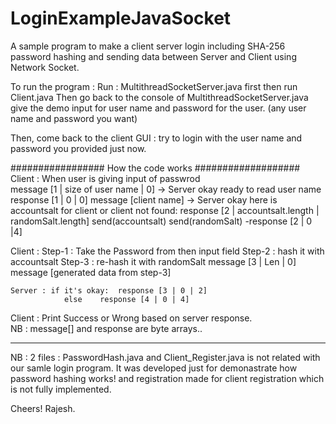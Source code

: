 # LoginExampleJavaSocket
A sample program to make a client server login including SHA-256 password hashing and sending data between Server and Client using Network Socket.

To run the program :
Run : MultithreadSocketServer.java first then run Client.java
Then go back to the console of MultithreadSocketServer.java give the demo input for user name and password for the user.
  (any user name and password you want)

Then, come back to the client GUI : try to login with the user name and password you provided just now.

################# How the code works ###################<br>
Client : When user is giving input of passwrod <br>
	message [1 | size of user name | 0] 
		-> Server okay ready to read user name response [1 | 0 | 0]
	message [client name]
		-> Server okay here is accountsalt for client or client not found: 
				response [2 | accountsalt.length | randomSalt.length] 
				send(accountsalt)
				send(randomSalt)
			-response [2 | 0 |4] 


Client : Step-1 : Take the Password from then input field
		 Step-2 : hash it with accountsalt 
		 Step-3 : re-hash it with randomSalt
		 message [3 | Len | 0] 	
		 message [generated data from step-3]

	Server : if it's okay:  response [3 | 0 | 2]
				else  	response [4 | 0 | 4]

Client : Print Success or Wrong based on server response.				
NB : message[] and response are byte arrays..

******************************************************
NB : 2 files : PasswordHash.java and Client_Register.java is  not related with our samle login program.
It was developed just for demonastrate how password hashing works! and registration made for client registration which is not
fully implemented.

Cheers!
Rajesh.
